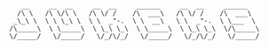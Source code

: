        __     __  __     __  __     ______     __  __     ______    
      /\ \   /\ \/\ \   /\ \/ /    /\  ___\   /\ \/ /    /\  ___\   
     _\_\ \  \ \ \_\ \  \ \  _"-.  \ \  __\   \ \  _"-.  \ \___  \  
    /\_____\  \ \_____\  \ \_\ \_\  \ \_____\  \ \_\ \_\  \/\_____\ 
    \/_____/   \/_____/   \/_/\/_/   \/_____/   \/_/\/_/   \/_____/ 
                                                                    

